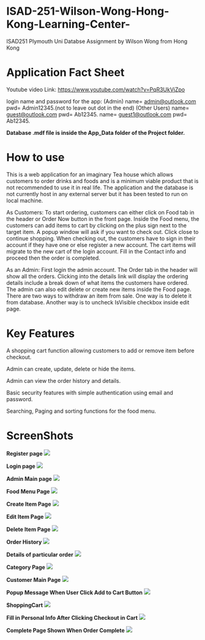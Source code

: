 # ISAD-251-Wilson-Wong-Hong-Kong-Learning-Center-
ISAD251 Plymouth Uni Databse Assignment by Wilson Wong from Hong Kong

# Application Fact Sheet

Youtube video Link: https://www.youtube.com/watch?v=PqR3UkVjZpo

login name and password for the app:
(Admin) name= admin@outlook.com pwd= Admin12345.(not to leave out dot in the end)
(Other Users) name= guest@outlook.com pwd= Ab12345.  name= guest1@outlook.com pwd= Ab12345.

<strong>Database .mdf file is inside the App_Data folder of the Project folder.</strong>

# How to use
This is a web application for an imaginary Tea house which allows customers to order drinks and foods and is a minimum viable product that is not recommended to use it in real life. The application and the database is not currently host in any external server but it has been tested to run on local machine. 

As Customers: To start ordering, customers can either click on Food tab in the header or Order Now button in the front page. Inside the Food menu, the customers can add items to cart by clicking on the plus sign next to the target item. A popup window will ask if you want to check out. Click close to continue shopping. When checking out, the customers have to sign in their account if they have one or else register a new account. The cart items will migrate to the new cart of the login account. Fill in the Contact info and proceed then the order is completed.  

As an Admin: First login the admin account. The Order tab in the header will show all the orders. Clicking into the details link will display the ordering details include a break down of what items the customers have ordered. The admin can also edit delete or create new items inside the Food page. There are two ways to withdraw an item from sale. One way is to delete it from database. Another way is to uncheck IsVisible checkbox inside edit page.

# Key Features

A shopping cart function allowing customers to add or remove item before checkout.

Admin can create, update, delete or hide the items.

Admin can view the order history and details.

Basic security features with simple authentication using email and password.

Searching, Paging and sorting functions for the food menu.
# ScreenShots

<strong>Register page</strong>
<img src="/PrototypePageImages/Register.png">

<strong>Login page</strong>
<img src="/PrototypePageImages/Login.png">

<strong>Admin Main page</strong>
<img src="/PrototypePageImages/AdminMain.png">

<strong>Food Menu Page</strong>
<img src="/PrototypePageImages/ProductPageAdmin.png">

<strong>Create Item Page</strong>
<img src="/PrototypePageImages/CreateProduct.png">

<strong>Edit Item Page</strong>
<img src="/PrototypePageImages/EditProduct.png">

<strong>Delete Item Page</strong>
<img src="/PrototypePageImages/DeleteProduct.png">

<strong>Order History</strong>
<img src="/PrototypePageImages/Order.png">

<strong>Details of particular order</strong>
<img src="/PrototypePageImages/OrderDetails.png">

<strong>Category Page</strong>
<img src="/PrototypePageImages/CategoryPage.png">

<strong>Customer Main Page</strong>
<img src="/PrototypePageImages/CustomerMain.png">

<strong>Popup Message When User Click Add to Cart Button</strong>
<img src="/PrototypePageImages/ContinueOrCheckout.png">

<strong>ShoppingCart</strong>
<img src="/PrototypePageImages/Cart.png">

<strong>Fill in Personal Info After Clicking Checkout in Cart</strong>
<img src="/PrototypePageImages/CheckoutForm.png">

<strong>Complete Page Shown When Order Complete</strong>
<img src="/PrototypePageImages/CompletePage.png">

